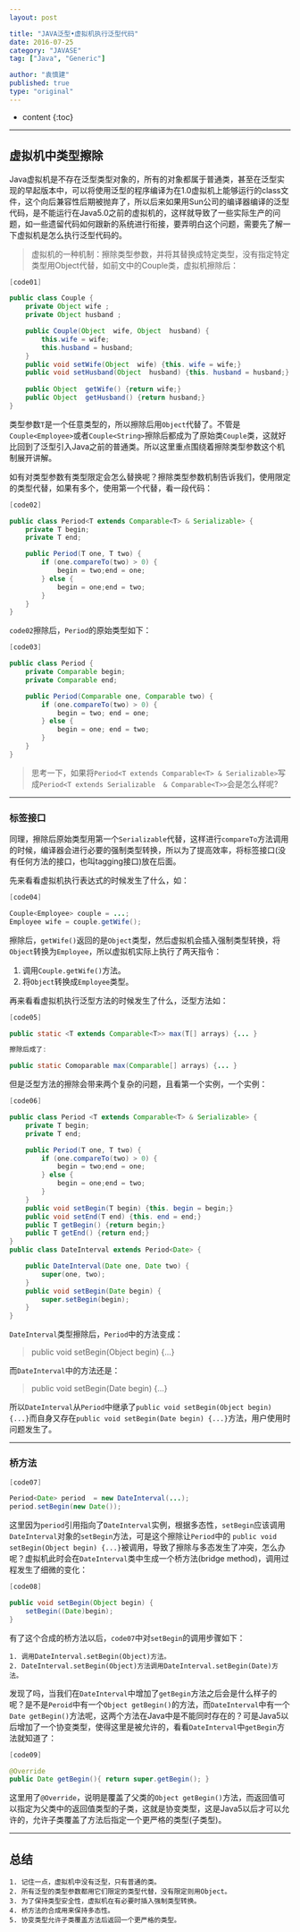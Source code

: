 ```yaml
---
layout: post

title: "JAVA泛型•虚拟机执行泛型代码"
date: 2016-07-25
category: "JAVASE"
tag: ["Java", "Generic"]

author: "袁慎建"
published: true
type: "original"
---
```


* content
{:toc}

---

## 虚拟机中类型擦除
Java虚拟机是不存在泛型类型对象的，所有的对象都属于普通类，甚至在泛型实现的早起版本中，可以将使用泛型的程序编译为在1.0虚拟机上能够运行的class文件，这个向后兼容性后期被抛弃了，所以后来如果用Sun公司的编译器编译的泛型代码，是不能运行在Java5.0之前的虚拟机的，这样就导致了一些实际生产的问题，如一些遗留代码如何跟新的系统进行衔接，要弄明白这个问题，需要先了解一下虚拟机是怎么执行泛型代码的。

>虚拟机的一种机制：擦除类型参数，并将其替换成特定类型，没有指定特定类型用Object代替，如前文中的Couple<T>类，虚拟机擦除后：   

```java
[code01]

public class Couple {
	private Object wife ;
	private Object husband ;

	public Couple(Object  wife, Object  husband) {
		this.wife = wife;
		this.husband = husband;
	}
	public void setWife(Object  wife) {this. wife = wife;}
	public void setHusband(Object  husband) {this. husband = husband;}
          
	public Object  getWife() {return wife;}
	public Object  getHusband() {return husband;}
}
```

类型参数`T`是一个任意类型的，所以擦除后用`Object`代替了。不管是`Couple<Employee>`或者`Couple<String>`擦除后都成为了原始类`Couple`类，这就好比回到了泛型引入Java之前的普通类。所以这里重点围绕着擦除类型参数这个机制展开讲解。

如有对类型参数有类型限定会怎么替换呢？擦除类型参数机制告诉我们，使用限定的类型代替，如果有多个，使用第一个代替，看一段代码：

```java
[code02]

public class Period<T extends Comparable<T> & Serializable> {
	private T begin;
	private T end;

	public Period(T one, T two) {
		if (one.compareTo(two) > 0) {
			begin = two;end = one;
		} else {
			begin = one;end = two;
		}
	}
}
```
     
`code02`擦除后，`Period`的原始类型如下：

```java
[code03]

public class Period {
	private Comparable begin;
	private Comparable end;

	public Period(Comparable one, Comparable two) {
		if (one.compareTo(two) > 0) {
			begin = two; end = one;
		} else {
			begin = one; end = two;
		}
	}
}
```
>思考一下，如果将`Period<T extends Comparable<T> & Serializable>`写成`Period<T extends Serializable  & Comparable<T>>`会是怎么样呢?

---

### 标签接口

同理，擦除后原始类型用第一个`Serializable`代替，这样进行`compareTo`方法调用的时候，编译器会进行必要的强制类型转换，所以为了提高效率，将标签接口(没有任何方法的接口，也叫tagging接口)放在后面。

先来看看虚拟机执行表达式的时候发生了什么，如：

```java
[code04]

Couple<Employee> couple = ...;
Employee wife = couple.getWife();
```
擦除后，`getWife()`返回的是`Object`类型，然后虚拟机会插入强制类型转换，将`Object`转换为`Employee`，所以虚拟机实际上执行了两天指令：

1. 调用`Couple.getWife()`方法。
2. 将`Object`转换成`Employee`类型。

再来看看虚拟机执行泛型方法的时候发生了什么，泛型方法如：

```java
[code05]

public static <T extends Comparable<T>> max(T[] arrays) {... }

擦除后成了:

public static Comoparable max(Comparable[] arrays) {... }
```  
但是泛型方法的擦除会带来两个复杂的问题，且看第一个实例，一个实例：

```java
[code06]

public class Period <T extends Comparable<T> & Serializable> {
	private T begin;
	private T end;

	public Period(T one, T two) {
		if (one.compareTo(two) > 0) {
			begin = two;end = one;
		} else {
			begin = one;end = two;
		}
	}
	public void setBegin(T begin) {this. begin = begin;}
	public void setEnd(T end) {this. end = end;}
	public T getBegin() {return begin;}
	public T getEnd() {return end;}
}
public class DateInterval extends Period<Date> {

	public DateInterval(Date one, Date two) {
		super(one, two);
	}
	public void setBegin(Date begin) {
		super.setBegin(begin);
	}
}
```
`DateInterval`类型擦除后，`Period`中的方法变成：
>public void setBegin(Object begin) {...}

而`DateInterval`中的方法还是：
>public void setBegin(Date begin) {...}

所以`DateInterval`从`Period`中继承了`public void setBegin(Object begin) {...}`而自身又存在`public void setBegin(Date begin) {...}`方法，用户使用时问题发生了。

---

### 桥方法

```java
[code07]

Period<Date> period  = new DateInterval(...);
period.setBegin(new Date());
```
这里因为`period`引用指向了`DateInterval`实例，根据多态性，`setBegin`应该调用`DateInterval`对象的`setBegin`方法，可是这个擦除让`Period`中的 `public void setBegin(Object begin) {...}`被调用，导致了擦除与多态发生了冲突，怎么办呢？虚拟机此时会在`DateInterval`类中生成一个桥方法(bridge method)，调用过程发生了细微的变化：

```java
[code08]

public void setBegin(Object begin) {
	setBegin((Date)begin);
}
```
有了这个合成的桥方法以后，`code07`中对`setBegin`的调用步骤如下：

```
1. 调用DateInterval.setBegin(Object)方法。
2. DateInterval.setBegin(Object)方法调用DateInterval.setBegin(Date)方法。
```

发现了吗，当我们在`DateInterval`中增加了`getBegin`方法之后会是什么样子的呢？是不是`Peroid`中有一个`Object getBegin()`的方法，而`DateInterval`中有一个`Date getBegin()`方法呢，这两个方法在Java中是不能同时存在的？可是Java5以后增加了一个协变类型，使得这里是被允许的，看看`DateInterval`中`getBegin`方法就知道了：


```java
[code09]

@Override
public Date getBegin(){ return super.getBegin(); }
```

这里用了`@Override`，说明是覆盖了父类的`Object getBegin()`方法，而返回值可以指定为父类中的返回值类型的子类，这就是协变类型，这是Java5以后才可以允许的，允许子类覆盖了方法后指定一个更严格的类型(子类型)。

---

## 总结

```
1. 记住一点，虚拟机中没有泛型，只有普通的类。
2. 所有泛型的类型参数都用它们限定的类型代替，没有限定则用Object。
3. 为了保持类型安全性，虚拟机在有必要时插入强制类型转换。
4. 桥方法的合成用来保持多态性。
5. 协变类型允许子类覆盖方法后返回一个更严格的类型。
```
